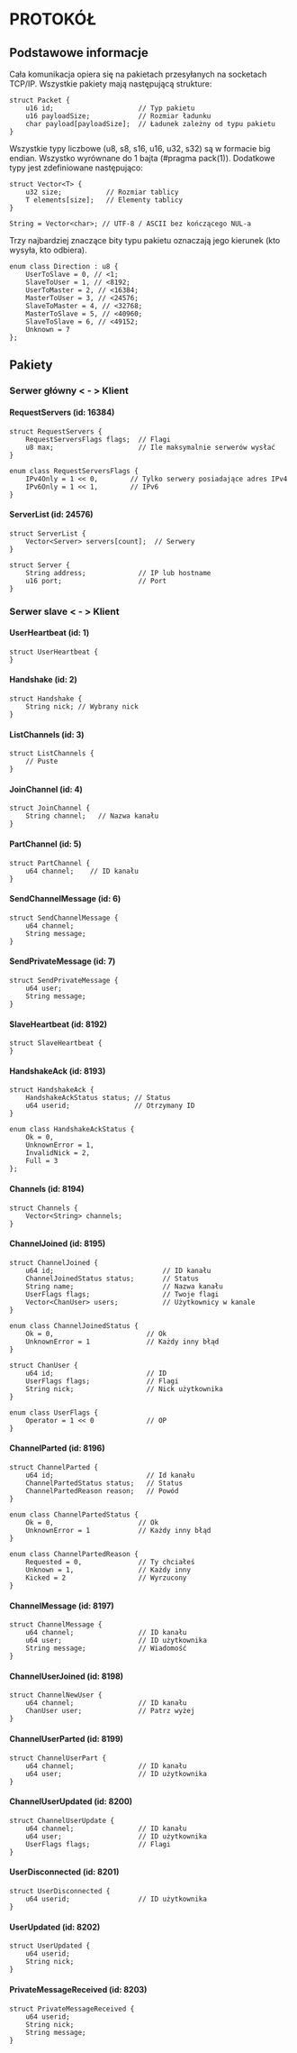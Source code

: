 # PROTOKÓŁ

## Podstawowe informacje

Cała komunikacja opiera się na pakietach przesyłanych na socketach TCP/IP. Wszystkie pakiety mają następującą strukture:

    struct Packet {
        u16 id;                     // Typ pakietu
        u16 payloadSize;            // Rozmiar ładunku
        char payload[payloadSize];  // Ładunek zależny od typu pakietu
    }

Wszystkie typy liczbowe (u8, s8, s16, u16, u32, s32) są w formacie big endian. Wszystko wyrównane do 1 bajta (#pragma pack(1)). Dodatkowe typy jest zdefiniowane następująco:

    struct Vector<T> {
        u32 size;           // Rozmiar tablicy
        T elements[size];   // Elementy tablicy
    }
    
    String = Vector<char>; // UTF-8 / ASCII bez kończącego NUL-a

Trzy najbardziej znaczące bity typu pakietu oznaczają jego kierunek (kto wysyła, kto odbiera).

    enum class Direction : u8 {
        UserToSlave = 0, // <1;
        SlaveToUser = 1, // <8192;
        UserToMaster = 2, // <16384;
        MasterToUser = 3, // <24576;
        SlaveToMaster = 4, // <32768;
        MasterToSlave = 5, // <40960;
        SlaveToSlave = 6, // <49152;
        Unknown = 7
    };

## Pakiety

### Serwer główny < - > Klient

#### RequestServers (id: 16384)

    struct RequestServers {
        RequestServersFlags flags;  // Flagi
        u8 max;                     // Ile maksymalnie serwerów wysłać
    }
    
    enum class RequestServersFlags {
        IPv4Only = 1 << 0,        // Tylko serwery posiadające adres IPv4
        IPv6Only = 1 << 1,        // IPv6
    }    

#### ServerList (id: 24576)

    struct ServerList {
        Vector<Server> servers[count];  // Serwery
    }
    
    struct Server {
        String address;             // IP lub hostname
        u16 port;                   // Port
    }

### Serwer slave < - > Klient

#### UserHeartbeat (id: 1)

    struct UserHeartbeat {
    }

#### Handshake (id: 2)

    struct Handshake {
        String nick; // Wybrany nick
    }

#### ListChannels (id: 3)

    struct ListChannels {
        // Puste
    }

#### JoinChannel (id: 4)

    struct JoinChannel {
        String channel;   // Nazwa kanału
    }

#### PartChannel (id: 5)

    struct PartChannel {
        u64 channel;    // ID kanału
    }

#### SendChannelMessage (id: 6)

    struct SendChannelMessage {
        u64 channel;
        String message;
    }

#### SendPrivateMessage (id: 7)

    struct SendPrivateMessage {
        u64 user;
        String message;
    }

#### SlaveHeartbeat (id: 8192)

    struct SlaveHeartbeat {
    }

#### HandshakeAck (id: 8193)

    struct HandshakeAck {
        HandshakeAckStatus status; // Status
        u64 userid;                // Otrzymany ID
    }
    
    enum class HandshakeAckStatus {
        Ok = 0,
        UnknownError = 1,
        InvalidNick = 2,
        Full = 3
    };

#### Channels (id: 8194)

    struct Channels {
        Vector<String> channels;
    }
  
#### ChannelJoined (id: 8195)

    struct ChannelJoined {
        u64 id;                           // ID kanału
        ChannelJoinedStatus status;       // Status
        String name;                      // Nazwa kanału
        UserFlags flags;                  // Twoje flagi
        Vector<ChanUser> users;           // Użytkownicy w kanale
    }
    
    enum class ChannelJoinedStatus {
        Ok = 0,                       // Ok
        UnknownError = 1              // Każdy inny błąd
    }
    
    struct ChanUser {
        u64 id;                       // ID
        UserFlags flags;              // Flagi
        String nick;                  // Nick użytkownika
    }
    
    enum class UserFlags {
        Operator = 1 << 0             // OP
    }

#### ChannelParted (id: 8196)

    struct ChannelParted {
        u64 id;                       // Id kanału
        ChannelPartedStatus status;   // Status
        ChannelPartedReason reason;   // Powód
    }
    
    enum class ChannelPartedStatus {
        Ok = 0,                     // Ok
        UnknownError = 1            // Każdy inny błąd
    }
    
    enum class ChannelPartedReason {
        Requested = 0,              // Ty chciałeś
        Unknown = 1,                // Każdy inny
        Kicked = 2                  // Wyrzucony
    }

#### ChannelMessage (id: 8197)

    struct ChannelMessage {
        u64 channel;                // ID kanału
        u64 user;                   // ID użytkownika
        String message;             // Wiadomość
    }
    

#### ChannelUserJoined (id: 8198)

    struct ChannelNewUser {
        u64 channel;                // ID kanału
        ChanUser user;              // Patrz wyżej
    }

#### ChannelUserParted (id: 8199)

    struct ChannelUserPart {
        u64 channel;                // ID kanału
        u64 user;                   // ID użytkownika
    }

#### ChannelUserUpdated (id: 8200)

    struct ChannelUserUpdate {
        u64 channel;                // ID kanału
        u64 user;                   // ID użytkownika
        UserFlags flags;            // Flagi
    }
    

#### UserDisconnected (id: 8201)

    struct UserDisconnected {
        u64 userid;                 // ID użytkownika
    }

#### UserUpdated (id: 8202)

    struct UserUpdated {
        u64 userid;
        String nick;
    }

#### PrivateMessageReceived (id: 8203)

    struct PrivateMessageReceived {
        u64 userid;
        String nick;
        String message;
    }
